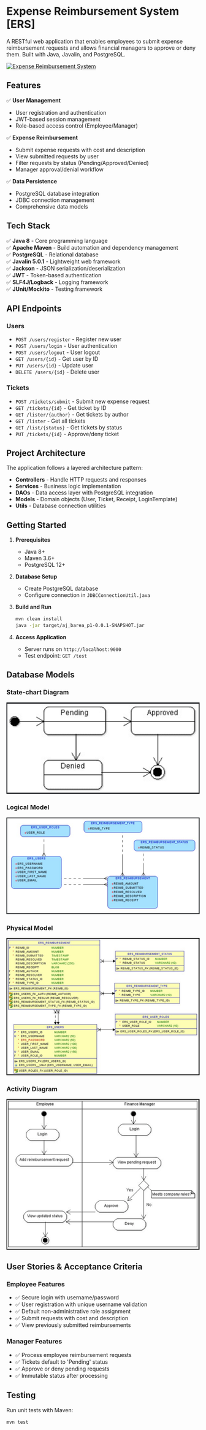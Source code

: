 # Expense Reimbursement System [ERS]

A RESTful web application that enables employees to submit expense reimbursement requests and allows financial managers to approve or deny them. Built with Java, Javalin, and PostgreSQL.

[![Expense Reimbursement System](https://res.cloudinary.com/marcomontalbano/image/upload/v1671483139/video_to_markdown/images/youtube--t2p_fUak_Mw-c05b58ac6eb4c4700831b2b3070cd403.jpg)](https://www.youtube.com/watch?v=t2p_fUak_Mw "Expense Reimbursement System")

## Features

✅ **User Management**

- User registration and authentication
- JWT-based session management
- Role-based access control (Employee/Manager)

✅ **Expense Reimbursement**

- Submit expense requests with cost and description
- View submitted requests by user
- Filter requests by status (Pending/Approved/Denied)
- Manager approval/denial workflow

✅ **Data Persistence**

- PostgreSQL database integration
- JDBC connection management
- Comprehensive data models

## Tech Stack

✅ **Java 8** - Core programming language  
✅ **Apache Maven** - Build automation and dependency management  
✅ **PostgreSQL** - Relational database  
✅ **Javalin 5.0.1** - Lightweight web framework  
✅ **Jackson** - JSON serialization/deserialization  
✅ **JWT** - Token-based authentication  
✅ **SLF4J/Logback** - Logging framework  
✅ **JUnit/Mockito** - Testing framework  

## API Endpoints

### Users

- `POST /users/register` - Register new user
- `POST /users/login` - User authentication
- `POST /users/logout` - User logout
- `GET /users/{id}` - Get user by ID
- `PUT /users/{id}` - Update user
- `DELETE /users/{id}` - Delete user

### Tickets

- `POST /tickets/submit` - Submit new expense request
- `GET /tickets/{id}` - Get ticket by ID
- `GET /lister/{author}` - Get tickets by author
- `GET /lister` - Get all tickets
- `GET /list/{status}` - Get tickets by status
- `PUT /tickets/{id}` - Approve/deny ticket

## Project Architecture

The application follows a layered architecture pattern:

- **Controllers** - Handle HTTP requests and responses
- **Services** - Business logic implementation
- **DAOs** - Data access layer with PostgreSQL integration
- **Models** - Domain objects (User, Ticket, Receipt, LoginTemplate)
- **Utils** - Database connection utilities

## Getting Started

1. **Prerequisites**
   - Java 8+
   - Maven 3.6+
   - PostgreSQL 12+

2. **Database Setup**
   - Create PostgreSQL database
   - Configure connection in `JDBCConnectionUtil.java`

3. **Build and Run**

   ```bash
   mvn clean install
   java -jar target/aj_barea_p1-0.0.1-SNAPSHOT.jar
   ```

4. **Access Application**
   - Server runs on `http://localhost:9000`
   - Test endpoint: `GET /test`

## Database Models

### State-chart Diagram

![State-chart Diagram](./assets/state.png)

### Logical Model

![Logical Model](./assets/logical.png)

### Physical Model

![Physical Model](./assets/physical.png)

### Activity Diagram

![Activity Diagram](./assets/activity.png)

## User Stories & Acceptance Criteria

### Employee Features

- ✅ Secure login with username/password
- ✅ User registration with unique username validation
- ✅ Default non-administrative role assignment
- ✅ Submit requests with cost and description
- ✅ View previously submitted reimbursements

### Manager Features  

- ✅ Process employee reimbursement requests
- ✅ Tickets default to 'Pending' status
- ✅ Approve or deny pending requests
- ✅ Immutable status after processing

## Testing

Run unit tests with Maven:

```bash
mvn test
```
